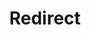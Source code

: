 ﻿---
layout: src/layouts/Redirect.astro
title: Redirect
redirect: https://yamldoc.liuyan.wang/docs/releases/deployment-changes
pubDate:  2023-01-01
navSearch: false
navSitemap: false
navMenu: false
---

